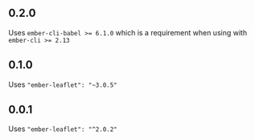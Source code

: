 
## 0.2.0

Uses `ember-cli-babel >= 6.1.0` which is a requirement when using with `ember-cli >= 2.13`

## 0.1.0

Uses `"ember-leaflet": "~3.0.5"`

## 0.0.1

Uses `"ember-leaflet": "^2.0.2"`
